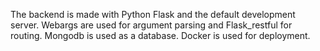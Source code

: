 The backend is made with Python Flask and the default development server. Webargs are used for argument parsing and Flask_restful for routing.
Mongodb is used as a database.
Docker is used for deployment. 


